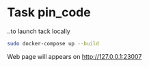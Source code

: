 # Task pin_code

..to launch tack locally  
```bash
sudo docker-compose up --build
```

Web page will appears on http://127.0.0.1:23007 
